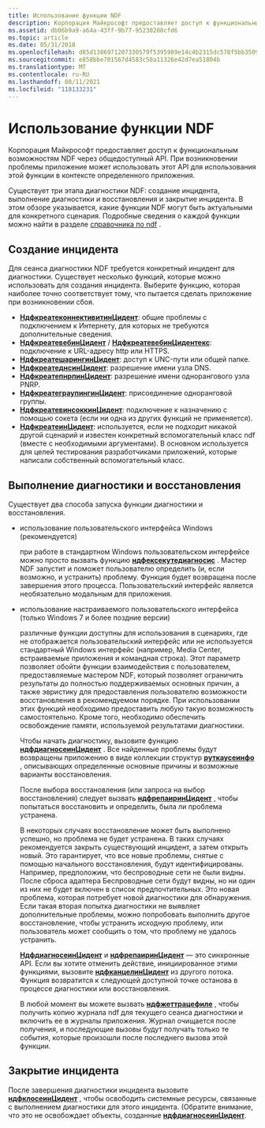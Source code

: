 ```yaml
---
title: Использование функции NDF
description: Корпорация Майкрософт предоставляет доступ к функциональным возможностям NDF через общедоступный API. При возникновении проблемы приложение может использовать этот API для использования этой функции в контексте определенного приложения.
ms.assetid: db06b9a9-a64a-43ff-9b77-95230208cfd6
ms.topic: article
ms.date: 05/31/2018
ms.openlocfilehash: d85d1386971207330579f5395989e14c4b2315dc578f5bb3509695b99d6e215a
ms.sourcegitcommit: e858bbe701567d4583c50a11326e42d7ea51804b
ms.translationtype: MT
ms.contentlocale: ru-RU
ms.lasthandoff: 08/11/2021
ms.locfileid: "118133231"
---
```

# <a name="using-ndf-functionality"></a>Использование функции NDF

Корпорация Майкрософт предоставляет доступ к функциональным возможностям NDF через общедоступный API. При возникновении проблемы приложение может использовать этот API для использования этой функции в контексте определенного приложения.

Существует три этапа диагностики NDF: создание инцидента, выполнение диагностики и восстановления и закрытие инцидента. В этом обзоре указывается, какие функции NDF могут быть актуальными для конкретного сценария. Подробные сведения о каждой функции можно найти в разделе [справочника по ndf](ndf-reference.md) .

## <a name="creating-an-incident"></a>Создание инцидента

Для сеанса диагностики NDF требуется конкретный инцидент для диагностики. Существует несколько функций, которые можно использовать для создания инцидента. Выберите функцию, которая наиболее точно соответствует тому, что пытается сделать приложение при возникновении сбоя.

-   [**НдфкреатеконнективитинЦидент**](/windows/desktop/api/Ndfapi/nf-ndfapi-ndfcreateconnectivityincident): общие проблемы с подключением к Интернету, для которых не требуются дополнительные сведения.
-   [**НдфкреатевебинЦидент**](/windows/desktop/api/Ndfapi/nf-ndfapi-ndfcreatewebincident) / [**НдфкреатевебинЦидентекс**](/windows/desktop/api/Ndfapi/nf-ndfapi-ndfcreatewebincidentex): подключение к URL-адресу http или HTTPS.
-   [**НдфкреатешарингинЦидент**](/windows/desktop/api/Ndfapi/nf-ndfapi-ndfcreatesharingincident): доступ к UNC-пути или общей папке.
-   [**НдфкреатеднсинЦидент**](/windows/desktop/api/Ndfapi/nf-ndfapi-ndfcreatednsincident): разрешение имени узла DNS.
-   [**НдфкреатепнрпинЦидент**](/windows/desktop/api/Ndfapi/nf-ndfapi-ndfcreatepnrpincident): разрешение имени однорангового узла PNRP.
-   [**НдфкреатеграупингинЦидент**](/windows/desktop/api/Ndfapi/nf-ndfapi-ndfcreategroupingincident): присоединение одноранговой группы.
-   [**НдфкреатевинсоккинЦидент**](/windows/desktop/api/Ndfapi/nf-ndfapi-ndfcreatewinsockincident): подключение к назначению с помощью сокета (если ни одна из других функций не применяется).
-   [**НдфкреатеинЦидент**](/windows/desktop/api/Ndfapi/nf-ndfapi-ndfcreateincident): используется, если не подходит никакой другой сценарий и известен конкретный вспомогательный класс ndf (вместе с необходимыми аргументами). В основном используется для целей тестирования разработчиками приложений, которые написали собственный вспомогательный класс.

## <a name="running-diagnosis-and-repairs"></a>Выполнение диагностики и восстановления

Существует два способа запуска функции диагностики и восстановления.

-   использование пользовательского интерфейса Windows (рекомендуется)

    при работе в стандартном Windows пользовательском интерфейсе можно просто вызвать функцию [**ндфексекутедиагносис**](/windows/desktop/api/Ndfapi/nf-ndfapi-ndfexecutediagnosis) . Мастер NDF запустит и поможет пользователю определить (и, если возможно, и устранить) проблему. Функция будет возвращена после завершения этого процесса. Пользовательский интерфейс является необязательно модальным для приложения.

-   использование настраиваемого пользовательского интерфейса (только Windows 7 и более поздние версии)

    различные функции доступны для использования в сценариях, где не отображается пользовательский интерфейс или не используется стандартный Windows интерфейс (например, Media Center, встраиваемые приложения и командная строка). Этот параметр позволяет обойти функции взаимодействия с пользователем, предоставляемые мастером NDF, который позволяет ограничить результаты до полностью поддерживаемых основных причин, а также эвристику для предоставления пользователю возможности восстановления в рекомендуемом порядке. При использовании этих функций необходимо предоставить любую такую возможность самостоятельно. Кроме того, необходимо обеспечить освобождение памяти, используемой результатами диагностики.

    Чтобы начать диагностику, вызовите функцию [**ндфдиагносеинЦидент**](/windows/desktop/api/Ndfapi/nf-ndfapi-ndfdiagnoseincident) . Все найденные проблемы будут возвращены приложению в виде коллекции структур [**руткаусеинфо**](/windows/win32/api/ndattrib/ns-ndattrib-rootcauseinfo) , описывающих определенные основные причины и возможные варианты восстановления.

    После выбора восстановления (или запроса на выбор восстановления) следует вызвать [**ндфрепаиринЦидент**](/windows/desktop/api/Ndfapi/nf-ndfapi-ndfrepairincident) , чтобы попытаться восстановить и определить, была ли проблема устранена.

    В некоторых случаях восстановление может быть выполнено успешно, но проблема не будет устранена. В таких случаях рекомендуется закрыть существующий инцидент, а затем открыть новый. Это гарантирует, что все новые проблемы, снятые с помощью начального восстановления, будут идентифицированы. Например, предположим, что беспроводные сети не были видны. После сброса адаптера Беспроводные сети будут видны, но ни один из них не будет включен в список предпочтительных. Это новая проблема, которая потребует новой диагностики для обнаружения. Если такая вторая попытка диагностики не выявляет дополнительные проблемы, можно попробовать выполнить другое восстановление, чтобы устранить исходную проблему, или пользователь может сообщить о том, что проблему не удалось устранить.

    [**НдфдиагносеинЦидент**](/windows/desktop/api/Ndfapi/nf-ndfapi-ndfdiagnoseincident) и [**ндфрепаиринЦидент**](/windows/desktop/api/Ndfapi/nf-ndfapi-ndfrepairincident) — это синхронные API. Если вы хотите отменить действие, инициированное этими функциями, вызовите [**ндфканцелинЦидент**](/windows/desktop/api/Ndfapi/nf-ndfapi-ndfcancelincident) из другого потока. Функция возвратится к следующей доступной точке останова в процессе диагностики или восстановления.

    В любой момент вы можете вызвать [**ндфжеттрацефиле**](/windows/desktop/api/Ndfapi/nf-ndfapi-ndfgettracefile) , чтобы получить копию журнала ndf для текущего сеанса диагностики и включить ее в журналы приложения. Журнал очищается после получения, и последующие вызовы будут получать только те события, которые произошли после последнего вызова этой функции.

## <a name="closing-an-incident"></a>Закрытие инцидента

После завершения диагностики инцидента вызовите [**ндфклосеинЦидент**](/windows/desktop/api/Ndfapi/nf-ndfapi-ndfcloseincident) , чтобы освободить системные ресурсы, связанные с выполнением диагностики для этого инцидента. (Обратите внимание, что это не освобождает объекты, созданные [**ндфдиагносеинЦидент**](/windows/desktop/api/Ndfapi/nf-ndfapi-ndfdiagnoseincident).
